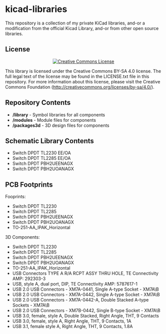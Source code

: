 # kicad-libraries

This repository is a collection of my private KiCad libraries, and-or a modification from the official
Kicad Library, and-or from other open source libraries.

## License

<div align="center"><a rel="license" href="http://creativecommons.org/licenses/by-sa/4.0/"><img alt="Creative Commons License" style="border-width:0" src="https://i.creativecommons.org/l/by-sa/4.0/88x31.png" /></a><br /></div>

This library is licensed under the Creative Commons BY-SA 4.0 license. The full legal text of the license may be found in the LICENSE.txt file in this repository. For more information about this license, please visit 
the Creative Commons Foundation (http://creativecommons.org/licenses/by-sa/4.0/).

## Repository Contents

* **/library** - Symbol libraries for all components 
* **/modules** - Module files for components
* **/packages3d** - 3D design files for components

## Schematic Library Contents

 * Switch DPDT TL2230 EE/OA
 * Switch DPDT TL2285 EE/OA
 * Switch DPDT PBH2UEENAGX
 * Switch DPDT PBH2UOANAGX

## PCB Footprints

Fooprints:

 * Switch DPDT TL2230
 * Switch DPDT TL2285
 * Switch DPDT PBH2UEENAGX
 * Switch DPDT PBH2UOANAGX
 * TO-251-AA_IPAK_Horizontal

3D Components:

 * Switch DPDT TL2230
 * Switch DPDT TL2285
 * Switch DPDT PBH2UEENAGX
 * Switch DPDT PBH2UOANAGX
 * TO-251-AA_IPAK_Horizontal
 * USB Connectors TYPE A R/A RCPT ASSY THRU HOLE, TE Connectivity AMP: 292303-3
 * USB, style A, dual port, DIP, TE Connectivity AMP: 5787617-1
 * USB 2.0 USB Connectors - XM7A-0441, Single A-type Socket - XM7A\B
 * USB 2.0 USB Connectors - XM7A-0442, Single A-type Socket - XM7A\B 
 * USB 2.0 USB Connectors - XM7A-0442-A, Double Stacked A-type Sockets - XM7A\B 
 * USB 2.0 USB Connectors - XM7B-0442, Single B-type Socket - XM7A\B
 * USB 3.0, female, style A, Double Stacked, Right Angle, THT, 9 Contacts
 * USB 3.0, female, style A, Right Angle, THT, 9 Contacts, 1A
 * USB 3.1, female style A, Right Angle, THT, 9 Contacts, 1.8A